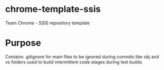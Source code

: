 # chrome-template-ssis
Team Chrome - SSIS repository template

# Purpose
Contains .gitignore for main files to be ignored during commits like obj and vs folders used to build intermittent code stages during test builds
